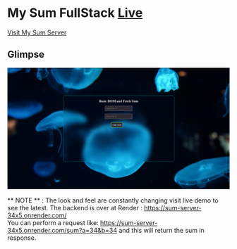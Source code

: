 # My Sum FullStack [Live](https://my-sum-server.vercel.app/)

[Visit My Sum Server](https://my-sum-server.vercel.app/)


## Glimpse
![Alt Text](https://github.com/knilesh9/my-sum-server/raw/main/media/firefox_cUHUlI4I4d.gif)

** NOTE ** : The look and feel are constantly changing visit live demo to see the latest.
The backend is over at Render : https://sum-server-34x5.onrender.com/  
You can perform a request like: https://sum-server-34x5.onrender.com/sum?a=34&b=34 and this will return the sum in response.
